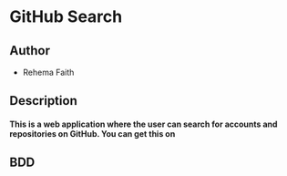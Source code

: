 # GitHub Search

## Author
 
* Rehema Faith
  
## Description
 
#### This is a web application where the user can search for accounts and repositories on GitHub. You can get this on 

##  BDD


